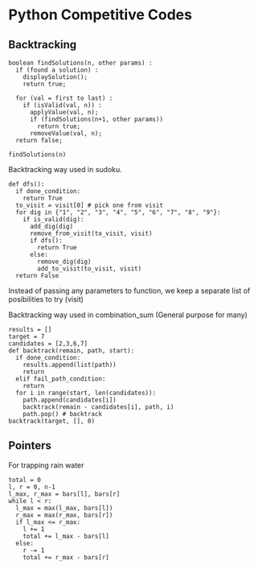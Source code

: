 # Python Competitive Codes

## Backtracking

```
boolean findSolutions(n, other params) :
  if (found a solution) :
    displaySolution();
    return true;

  for (val = first to last) :
    if (isValid(val, n)) :
      applyValue(val, n);
      if (findSolutions(n+1, other params))
        return true;
      removeValue(val, n);
  return false;

findSolutions(n)
```

Backtracking way used in sudoku.

```
def dfs():
  if done_condition:
    return True
  to_visit = visit[0] # pick one from visit
  for dig in {"1", "2", "3", "4", "5", "6", "7", "8", "9"}:
    if is_valid(dig):
      add_dig(dig)
      remove_from_visit(to_visit, visit)
      if dfs():
        return True
      else:
        remove_dig(dig)
        add_to_visit(to_visit, visit)
  return False
```

Instead of passing any parameters to function, we keep a separate list of posibilities to try (visit)

Backtracking way used in combination_sum (General purpose for many)

```
results = []
target = 7
candidates = [2,3,6,7]
def backtrack(remain, path, start):
  if done_condition:
    results.append(list(path))
    return
  elif fail_path_condition:
    return
  for i in range(start, len(candidates)):
    path.append(candidates[i])
    backtrack(remain - candidates[i], path, i)
    path.pop() # backtrack
backtrack(target, [], 0)
```

## Pointers

For trapping rain water

```
total = 0
l, r = 0, n-1
l_max, r_max = bars[l], bars[r]
while l < r:
  l_max = max(l_max, bars[l])
  r_max = max(r_max, bars[r])
  if l_max <= r_max:
    l += 1
    total += l_max - bars[l]
  else:
    r -= 1
    total += r_max - bars[r]
```
